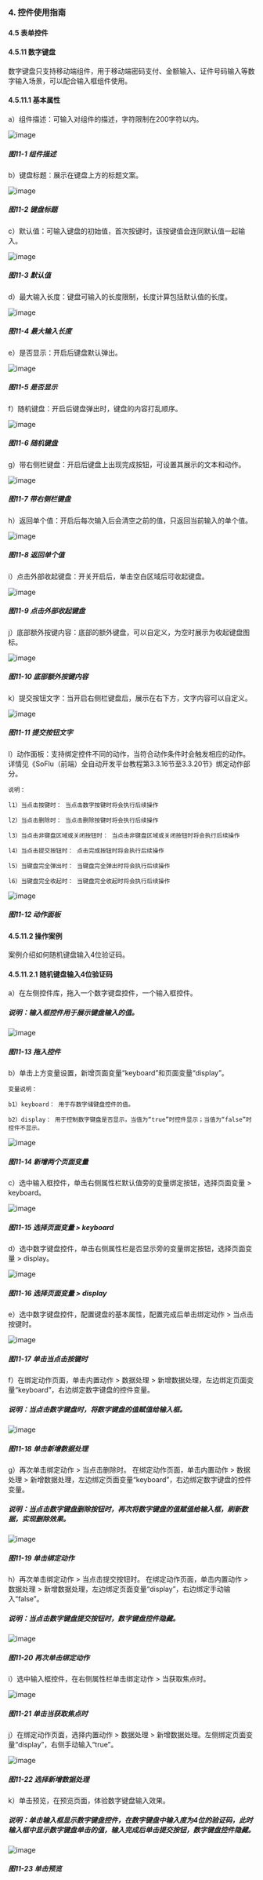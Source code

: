 ### 4. 控件使用指南

#### 4.5 表单控件

#### 4.5.11 数字键盘

数字键盘只支持移动端组件，用于移动端密码支付、金额输入、证件号码输入等数字输入场景，可以配合输入框组件使用。

#### 4.5.11.1 基本属性

a）组件描述：可输入对组件的描述，字符限制在200字符以内。

![image](https://user-images.githubusercontent.com/79617492/222385709-2fb9db18-3ac2-4c65-97b5-3e818d230321.png)

##### 图11-1 组件描述

b）键盘标题：展示在键盘上方的标题文案。

![image](https://user-images.githubusercontent.com/79617492/222385738-85cf8c0c-3a92-4333-b7bf-cd6c2d580117.png)

##### 图11-2 键盘标题

c）默认值：可输入键盘的初始值，首次按键时，该按键值会连同默认值一起输入。

![image](https://user-images.githubusercontent.com/79617492/222385803-e257d49a-bb34-450c-9ad0-5ec1e418b824.png)

##### 图11-3 默认值

d）最大输入长度：键盘可输入的长度限制，长度计算包括默认值的长度。

![image](https://user-images.githubusercontent.com/79617492/222385842-2df86674-e244-43df-b03e-3b54a94f847e.png)

##### 图11-4 最大输入长度

e）是否显示：开启后键盘默认弹出。

![image](https://user-images.githubusercontent.com/79617492/222386233-20c1be86-564c-4e60-865e-a5a0931160d3.png)

##### 图11-5 是否显示

f）随机键盘：开启后键盘弹出时，键盘的内容打乱顺序。

![image](https://user-images.githubusercontent.com/79617492/222386263-800e6cc5-1b4f-459a-a8b4-4a8b66641dd4.png)

##### 图11-6 随机键盘

g）带右侧栏键盘：开启后键盘上出现完成按钮，可设置其展示的文本和动作。

![image](https://user-images.githubusercontent.com/79617492/222386301-2095f4ac-01d3-4822-b1c1-b936689b4a9d.png)

##### 图11-7 带右侧栏键盘

h）返回单个值：开启后每次输入后会清空之前的值，只返回当前输入的单个值。

![image](https://user-images.githubusercontent.com/79617492/222386333-8f4e8745-f6d3-47dc-8002-7b66117b4626.png)

##### 图11-8 返回单个值

i）点击外部收起键盘：开关开启后，单击空白区域后可收起键盘。

![image](https://user-images.githubusercontent.com/79617492/222386420-084917ff-78ef-46e2-8550-dc2a028b943a.png)

##### 图11-9 点击外部收起键盘

j）底部额外按键内容：底部的额外键盘，可以自定义，为空时展示为收起键盘图标。

![image](https://user-images.githubusercontent.com/79617492/222386608-69f7ecca-0412-4659-b8b2-9f6286b86e49.png)

##### 图11-10 底部额外按键内容

k）提交按钮文字：当开启右侧栏键盘后，展示在右下方，文字内容可以自定义。

![image](https://user-images.githubusercontent.com/79617492/222386649-239021a1-f2e0-4abf-9502-baf311d34d30.png)

##### 图11-11 提交按钮文字

l）动作面板：支持绑定控件不同的动作，当符合动作条件时会触发相应的动作。详情见《SoFlu（前端）全自动开发平台教程第3.3.16节至3.3.20节》绑定动作部分。

```
说明：

l1）当点击按键时： 当点击数字按键时将会执行后续操作

l2）当点击删除时： 当点击删除按键时将会执行后续操作

l3）当点击非键盘区域或关闭按钮时： 当点击非键盘区域或关闭按钮时将会执行后续操作

l4）当点击提交按钮时： 点击完成按钮时将会执行后续操作

l5）当键盘完全弹出时： 当键盘完全弹出时将会执行后续操作

l6）当键盘完全收起时： 当键盘完全收起时将会执行后续操作
```

![image](https://user-images.githubusercontent.com/79617492/222386688-37076f80-a7fe-4eaa-9cd9-6b29c86a5c6e.png)

##### 图11-12 动作面板

#### 4.5.11.2 操作案例

案例介绍如何随机键盘输入4位验证码。

#### 4.5.11.2.1 随机键盘输入4位验证码

a）在左侧控件库，拖入一个数字键盘控件，一个输入框控件。

##### 说明：输入框控件用于展示键盘输入的值。

![image](https://user-images.githubusercontent.com/79617492/222386869-6fabb7bc-e528-4df6-a765-7d476f32f4bf.png)

##### 图11-13 拖入控件

b）单击上方变量设置，新增页面变量“keyboard”和页面变量“display”。

```
变量说明：

b1）keyboard： 用于存数字储键盘控件的值。

b2）display： 用于控制数字键盘是否显示，当值为“true”时控件显示；当值为“false”时控件不显示。
```

![image](https://user-images.githubusercontent.com/79617492/222386883-be6a862a-ab80-4cf1-9b67-967ca5ba42f7.png)

##### 图11-14 新增两个页面变量

c）选中输入框控件，单击右侧属性栏默认值旁的变量绑定按钮，选择页面变量 > keyboard。

![image](https://user-images.githubusercontent.com/79617492/222386895-ca1075f4-9b78-450c-8c09-ee3b4337ccc8.png)

##### 图11-15 选择页面变量 > keyboard

d）选中数字键盘控件，单击右侧属性栏是否显示旁的变量绑定按钮，选择页面变量 > display。

![image](https://user-images.githubusercontent.com/79617492/222386923-cefb211b-1393-4f3b-8b65-a9af87bd9c26.png)

##### 图11-16 选择页面变量 > display

e）选中数字键盘控件，配置键盘的基本属性，配置完成后单击绑定动作 > 当点击按键时。

![image](https://user-images.githubusercontent.com/79617492/222386943-eaf63321-91fb-4473-9a61-437c6363810d.png)

##### 图11-17 单击当点击按键时

f）在绑定动作页面，单击内置动作 > 数据处理 > 新增数据处理，左边绑定页面变量“keyboard”，右边绑定数字键盘的控件变量。

##### 说明：当点击数字键盘时，将数字键盘的值赋值给输入框。

![image](https://user-images.githubusercontent.com/79617492/222387035-763273b0-5a4c-498b-bdb5-991e77561ff9.png)

##### 图11-18 单击新增数据处理

g）再次单击绑定动作 > 当点击删除时。 在绑定动作页面，单击内置动作 > 数据处理 > 新增数据处理，左边绑定页面变量“keyboard”，右边绑定数字键盘的控件变量。

##### 说明：当点击数字键盘删除按钮时，再次将数字键盘的值赋值给输入框，刷新数据，实现删除效果。

![image](https://user-images.githubusercontent.com/79617492/222387067-009863f0-651d-4fa8-b6d2-884d9ce2dfd9.png)

##### 图11-19 单击绑定动作

h）再次单击绑定动作 > 当点击提交按钮时。 在绑定动作页面，单击内置动作 > 数据处理 > 新增数据处理，左边绑定页面变量“display”，右边绑定手动输入“false”。

##### 说明：当点击数字键盘提交按钮时，数字键盘控件隐藏。

![image](https://user-images.githubusercontent.com/79617492/222387095-09be4066-8cd9-4a36-a0c1-f585a1d90738.png)

##### 图11-20 再次单击绑定动作

i）选中输入框控件，在右侧属性栏单击绑定动作 > 当获取焦点时。

![image](https://user-images.githubusercontent.com/79617492/222387123-a4f1f33c-2b09-4881-8bd6-ec08c5d97843.png)

##### 图11-21 单击当获取焦点时

j）在绑定动作页面，选择内置动作 > 数据处理 > 新增数据处理。左侧绑定页面变量“display”，右侧手动输入“true”。

![image](https://user-images.githubusercontent.com/79617492/222387183-cc4a4930-7483-45a2-903b-7d0c291b4a9f.png)

##### 图11-22 选择新增数据处理

k）单击预览，在预览页面，体验数字键盘输入效果。

##### 说明：单击输入框显示数字键盘控件，在数字键盘中输入度为4位的验证码，此时输入框中显示数字键盘单击的值，输入完成后单击提交按钮，数字键盘控件隐藏。

![image](https://user-images.githubusercontent.com/79617492/222387211-e9f98d11-03f7-4cc5-877b-2b3ff8bd963e.png)

##### 图11-23 单击预览

